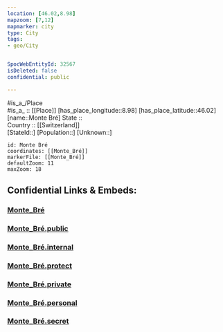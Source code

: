```yaml
---
location: [46.02,8.98] 
mapzoom: [7,12] 
mapmarker: city 
type: City
tags:
- geo/City


SpocWebEntityId: 32567
isDeleted: false
confidential: public

---
```

#is_a_/Place  
#is_a_ :: [[Place]] 
[has_place_longitude::8.98] 
[has_place_latitude::46.02] 
[name::Monte Bré] 
State ::  
Country :: [[Switzerland]]  
[StateId::] 
[Population::] 
[Unknown::] 


```leaflet
id: Monte Bré
coordinates: [[Monte_Bré]] 
markerFile: [[Monte_Bré]] 
defaultZoom: 11 
maxZoom: 18
```


## Confidential Links & Embeds: 

### [Monte_Bré](/_Standards/Earth/Continent/Europe/Europe~Central/Switzerland/Switzerland~Cantons/Ticino/City/Monte_Bré.md) 

### [Monte_Bré.public](/_public/Earth/Continent/Europe/Europe~Central/Switzerland/Switzerland~Cantons/Ticino/City/Monte_Bré.public.md) 

### [Monte_Bré.internal](/_internal/Earth/Continent/Europe/Europe~Central/Switzerland/Switzerland~Cantons/Ticino/City/Monte_Bré.internal.md) 

### [Monte_Bré.protect](/_protect/Earth/Continent/Europe/Europe~Central/Switzerland/Switzerland~Cantons/Ticino/City/Monte_Bré.protect.md) 

### [Monte_Bré.private](/_private/Earth/Continent/Europe/Europe~Central/Switzerland/Switzerland~Cantons/Ticino/City/Monte_Bré.private.md) 

### [Monte_Bré.personal](/_personal/Earth/Continent/Europe/Europe~Central/Switzerland/Switzerland~Cantons/Ticino/City/Monte_Bré.personal.md) 

### [Monte_Bré.secret](/_secret/Earth/Continent/Europe/Europe~Central/Switzerland/Switzerland~Cantons/Ticino/City/Monte_Bré.secret.md)

